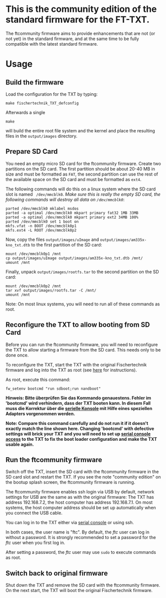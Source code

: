 # This is the community edition of the standard firmware for the FT-TXT.

The ftcommunity firmware aims to provide enhancements that are not (or not yet) in the standard firmware, and at the same time to be fully compatible with the latest standard firmware.

# Usage

## Build the firmware

Load the configuration for the TXT by typing:

```
make fischertechnik_TXT_defconfig
```

Afterwards a single

```
make
```

will build the entire root file system and the kernel and place the resulting files in the `output/images` directory.

## Prepare SD Card

You need an empty micro SD card for the ftcommunity firmware. Create two partitions on the SD card. The first partition should be about 20-40 MB in size and must be formatted as `FAT`, the second partition can use the rest of the available space on the SD card and must be formatted as `ext4`.

The following commands will do this on a linux system where the SD card slot is named `
/dev/mmcblk0`. *Make sure this is really the empty SD card, the following commands will destroy all data on `/dev/mmcblk0`*:

```
parted /dev/mmcblk0 mklabel msdos
parted -a optimal /dev/mmcblk0 mkpart primary fat32 1MB 33MB
parted -a optimal /dev/mmcblk0 mkpart primary ext2 34MB 100%
parted /dev/mmcblk0 set 1 boot on
mkfs.vfat -n BOOT /dev/mmcblk0p1
mkfs.ext4 -L ROOT /dev/mmcblk0p2
```

Now, copy the files `output/images/uImage` and `output/images/am335x-kno_txt.dtb` to the first partition of the SD card:
```
mount /dev/mmcblk0p1 /mnt
cp output/images/uImage output/images/am335x-kno_txt.dtb /mnt/
umount /mnt
```

Finally, unpack `output/images/rootfs.tar` to the second partition on the SD card:
```
mount /dev/mmcblk0p2 /mnt
tar xvf output/images/rootfs.tar -C /mnt/
umount /mnt
```

Note: On most linux systems, you will need to run all of these commands as root.

## Reconfigure the TXT to allow booting from SD Card

Before you can run the ftcommunity firmware, you will need to reconfigure the TXT to allow starting a firmware from the SD card. This needs only to be done once.

To reconfigure the TXT, start the TXT with the original Fischertechnik firmware and log into the TXT as root (see [here](http://www.fischertechnik.de/PortalData/1/Resources/downloads/documents/TXT_Security_Information.pdf) for instructions).

As root, execute this command:
```
fw_setenv bootcmd "run sdboot;run nandboot"
```

**Hinweis: Bitte überprüfen Sie das Kommando genauestens. Fehler im 'bootcmd' wird verhindern, dass der TXT booten kann. In diesem Fall muss die Korrektur über die [serielle Konsole](https://github.com/ftCommunity/ftcommunity-TXT/wiki/Serial-Console) mit Hilfe eines speziellen Adapters vorgenommen werden.**

**Note: Compare this command carefully and do not run it if it doesn't exactly match the line shown here. Changing 'bootcmd' with defective settings will brick your TXT and you will need to set up [serial console access](https://github.com/ftCommunity/ftcommunity-TXT/wiki/Serial-Console) to the TXT to fix the boot loader configuration and make the TXT usable again.**

## Run the ftcommunity firmware

Switch off the TXT, insert the SD card with the ftcommunity firmware in the SD card slot and restart the TXT. If you see the note "community edition" on the bootup splash screen, the ftcommunity firmware is running.

The ftcommunity firmware enables ssh login via USB by default, network settings for USB are the same as with the original firmware: The TXT has address 192.168.7.2, the host computer has address 192.168.7.1. On most systems, the host computer address should be set up automatically when you connect the USB cable.

You can log in to the TXT either via [serial console](https://github.com/ftCommunity/ftcommunity-TXT/wiki/Serial-Console) or using ssh. 

In both cases, the user name is "ftc". By default, the *ftc* user can log in without a password. It is strongly recommended to set a password for the *ftc* user when you first log in.

After setting a password, the *ftc* user may use `sudo` to execute commands as root.

## Switch back to original firmware

Shut down the TXT and remove the SD card with the ftcommunity firmware. On the next start, the TXT will boot the original Fischertechnik firmware.

